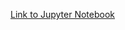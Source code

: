 [Link to Jupyter Notebook](https://drive.google.com/file/d/1WFEHTen7KoLrYfmkRZflH1k0W6ZXfJg8/view?usp=sharing)

